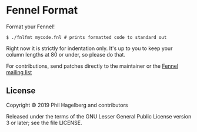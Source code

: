 # Fennel Format

Format your Fennel!

    $ ./fnlfmt mycode.fnl # prints formatted code to standard out

Right now it is strictly for indentation only. It's up to you to keep
your column lengths at 80 or under, so please do that.

For contributions, send patches directly to the maintainer or the
[Fennel mailing list](https://lists.sr.ht/%7Etechnomancy/fennel)

## License

Copyright © 2019 Phil Hagelberg and contributors

Released under the terms of the GNU Lesser General Public License
version 3 or later; see the file LICENSE.

